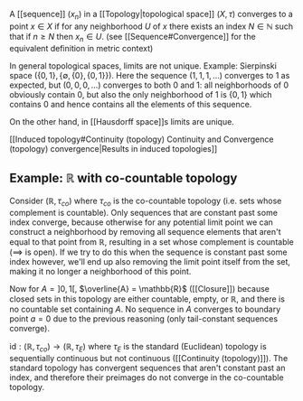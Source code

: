 A [[sequence]] $(x_n)$ in a [[Topology|topological space]] $(X, \tau)$
converges to a point $x \in X$
if for any neighborhood $U$ of $x$ there exists an index $N \in \mathbb{N}$
such that if $n \geq N$ then $x_n \in U$.
(see [[Sequence#Convergence]] for the equivalent definition in metric context)

In general topological spaces, limits are not unique.
Example: Sierpinski space $(\{0,1\}, \{\emptyset, \{0\}, \{0,1\}\})$.
Here the sequence $(1, 1, 1, \dots)$ converges to 1 as expected,
but $(0, 0, 0, \dots)$ converges to both 0 and 1:
all neighborhoods of 0 obviously contain 0,
but also the only neighborhood of 1 is $\{0, 1\}$
which contains 0 and hence contains all the elements of this sequence.

On the other hand, in [[Hausdorff space]]s limits are unique.

[[Induced topology#Continuity (topology) Continuity and Convergence (topology) convergence|Results in induced topologies]] 

## Example: $\mathbb{R}$ with co-countable topology

Consider $(\mathbb{R}, \tau_{co})$ where $\tau_{co}$ is the co-countable topology
(i.e. sets whose complement is countable).
Only sequences that are constant past some index converge,
because otherwise for any potential limit point we can construct a neighborhood
by removing all sequence elements that aren't equal to that point from $\mathbb{R}$,
resulting in a set whose complement is countable ($\implies$ is open).
If we try to do this when the sequence is constant past some index however,
we'll end up also removing the limit point itself from the set,
making it no longer a neighborhood of this point.

Now for $A = ]0, 1[$, $\overline{A} = \mathbb{R}$ ([[Closure]])
because closed sets in this topology are either countable, empty, or $\mathbb{R}$,
and there is no countable set containing $A$.
No sequence in $A$ converges to boundary point $a = 0$
due to the previous reasoning (only tail-constant sequences converge).

$\text{id} : (\mathbb{R}, \tau_{co}) \rightarrow (\mathbb{R}, \tau_E)$ where $\tau_E$ is the standard (Euclidean) topology
is sequentially continuous but not continuous ([[Continuity (topology)]]).
The standard topology has convergent sequences that aren't constant past an index,
and therefore their preimages do not converge in the co-countable topology.
